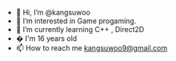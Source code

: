- 👋 Hi, I’m @kangsuwoo
- 👀 I’m interested in Game progaming.
- 🌱 I’m currently learning C++ , Direct2D
- �  I'm 16 years old 
- 📫 How to reach me kangsuwoo9@gmail.com

<!---
kangsuwoo/kangsuwoo is a ✨ special ✨ repository because its `README.md` (this file) appears on your GitHub profile.
You can click the Preview link to take a look at your changes.
--->
